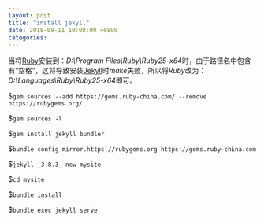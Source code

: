 ```yaml
---
layout: post
title: "install jekyll"
date: 2018-09-11 10:08:00 +0800
categories:
---
```


当将[Ruby](https://www.ruby-lang.org/zh_cn/)安装到：*D:\Program Files\Ruby\Ruby25-x64*时，由于路径名中包含有“空格”，这将导致安装[Jekyll](https://www.jekyll.com.cn/)时*make*失败，所以将*Ruby*改为：*D:\Languages\Ruby\Ruby25-x64*即可。

$`gem sources --add https://gems.ruby-china.com/ --remove https://rubygems.org/`

$`gem sources -l`

$`gem install jekyll bundler`

$`bundle config mirror.https://rubygems.org https://gems.ruby-china.com`

$`jekyll _3.8.3_ new mysite`

$`cd mysite`

$`bundle install`

$`bundle exec jekyll serve`
